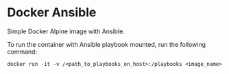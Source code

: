 # Docker Ansible

Simple Docker Alpine image with Ansible.

To run the container with Ansible playbook mounted, run the following command:
```shell
docker run -it -v /<path_to_playbooks_on_host>:/playbooks <image_name>
```

